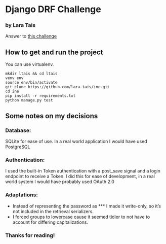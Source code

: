 # Django DRF Challenge
### by Lara Tais

Answer to [this challenge](https://gist.github.com/gsimoncini/0428bfd1b35a31eaa12d9750c826e34b)


## How to get and run the project

You can use virtualenv.

```
mkdir ltais && cd ltais
venv env
source env/bin/activate
git clone https://github.com/lara-tais/ine.git
cd ine
pip install -r requirements.txt
python manage.py test
```

## Some notes on my decisions

### Database:
SQLite for ease of use. In a real world application I would have used PostgreSQL

### Authentication:
I used the built-in Token authentication with a post_save signal and a login endpoint to receive a Token. 
I did this for ease of development, in a real world system I would have probably used OAuth 2.0

### Adaptations:
- Instead of representing the password as *** I made it write-only, so it’s not included in the retrieval serializers.
- I forced groups to lowercase cause it seemed tidier to not have to account for differing capitalizations.

### Thanks for reading!
